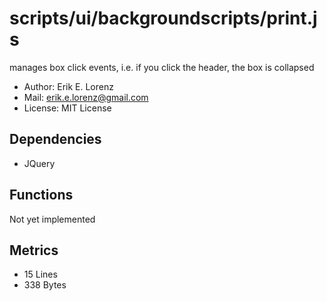 # scripts/ui/backgroundscripts/print.js


manages box click events, i.e. if you click the header, the box is collapsed
* Author: Erik E. Lorenz 
* Mail: <erik.e.lorenz@gmail.com>
* License: MIT License


## Dependencies


* JQuery


## Functions

Not yet implemented

## Metrics

* 15 Lines
* 338 Bytes

